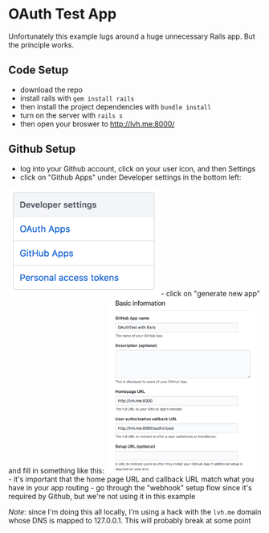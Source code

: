 # OAuth Test App

Unfortunately this example lugs around a huge unnecessary Rails app. But the principle works.

## Code Setup
- download the repo
- install rails with `gem install rails`
- then install the project dependencies with `bundle install`
- turn on the server with `rails s`
- then open your broswer to http://lvh.me:8000/

## Github Setup
- log into your Github account, click on your user icon, and then Settings
- click on "Github Apps" under Developer settings in the bottom left:
<img src="/public/oauth-github-setup-0.png" alt="Github Apps Link" width="300px"/>
- click on "generate new app" and fill in something like this:
<img src="/public/oauth-github-setup-1.png" alt="Oauth App Create Page Filled Out" width="300px"/>
- it's important that the home page URL and callback URL match what you have in your app routing
- go through the "webhook" setup flow since it's required by Github, but we're not using it in this example

*Note*: since I'm doing this all locally, I'm using a hack with the `lvh.me` domain whose DNS is mapped to 127.0.0.1. This will probably break at some point
